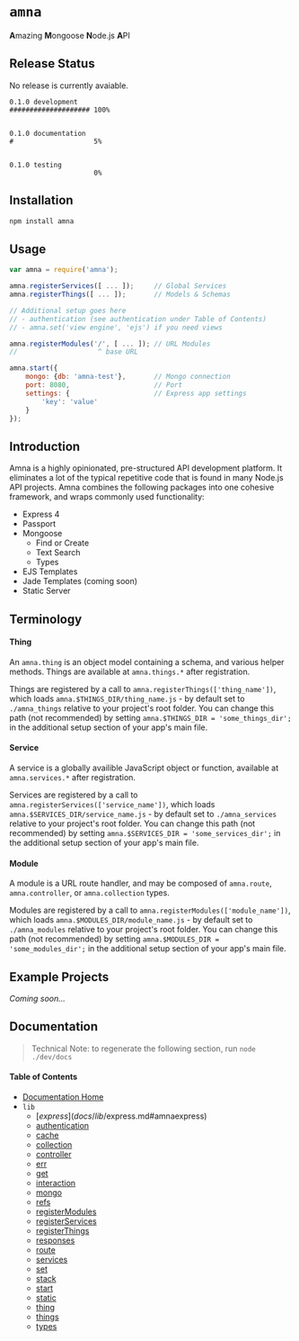 # `amna`

<b>A</b>mazing <b>M</b>ongoose <b>N</b>ode.js <b>A</b>PI

## Release Status

No release is currently avaiable.

```
0.1.0 development
#################### 100%


0.1.0 documentation
#                    5%


0.1.0 testing
                     0%
```

## Installation

```bash
npm install amna
```

## Usage

```JavaScript
var amna = require('amna');

amna.registerServices([ ... ]);     // Global Services
amna.registerThings([ ... ]);       // Models & Schemas

// Additional setup goes here
// - authentication (see authentication under Table of Contents)
// - amna.set('view engine', 'ejs') if you need views

amna.registerModules('/', [ ... ]); // URL Modules
//                    ^ base URL

amna.start({
    mongo: {db: 'amna-test'},       // Mongo connection
    port: 8080,                     // Port
    settings: {                     // Express app settings
        'key': 'value'
    }
});
```

## Introduction

Amna is a highly opinionated, pre-structured API development platform. It eliminates a lot of the typical repetitive code that is found in many Node.js API projects. Amna combines the following packages into one cohesive framework, and wraps commonly used functionality:

- Express 4
- Passport
- Mongoose
    - Find or Create
    - Text Search
    - Types
- EJS Templates
- Jade Templates (coming soon)
- Static Server

## Terminology

#### Thing

An `amna.thing` is an object model containing a schema, and various helper methods. Things are available at `amna.things.*` after registration.

Things are registered by a call to `amna.registerThings(['thing_name'])`, which loads `amna.$THINGS_DIR/thing_name.js` - by default set to `./amna_things` relative to your project's root folder. You can change this path (not recommended) by setting `amna.$THINGS_DIR = 'some_things_dir';` in the additional setup section of your app's main file. 

#### Service

A service is a globally availible JavaScript object or function, available at `amna.services.*` after registration.

Services are registered by a call to `amna.registerServices(['service_name'])`, which loads `amna.$SERVICES_DIR/service_name.js` - by default set to `./amna_services` relative to your project's root folder. You can change this path (not recommended) by setting `amna.$SERVICES_DIR = 'some_services_dir';` in the additional setup section of your app's main file.

#### Module

A module is a URL route handler, and may be composed of `amna.route`, `amna.controller`, or `amna.collection` types.

Modules are registered by a call to `amna.registerModules(['module_name'])`, which loads `amna.$MODULES_DIR/module_name.js` - by default set to `./amna_modules` relative to your project's root folder. You can change this path (not recommended) by setting `amna.$MODULES_DIR = 'some_modules_dir';` in the additional setup section of your app's main file.

## Example Projects

*Coming soon...*

## Documentation

> Technical Note: to regenerate the following section, run `node ./dev/docs`

<!-- -toc- -->
#### Table of Contents

- [Documentation Home](../../#documentation)
- `lib`
    - [$express](docs/lib/$express.md#amnaexpress)
    - [authentication](docs/lib/authentication.md#amnaauthentication)
    - [cache](docs/lib/cache.md#amnacache)
    - [collection](docs/lib/collection.md#amnacollection)
    - [controller](docs/lib/controller.md#amnacontroller)
    - [err](docs/lib/err.md#amnaerr)
    - [get](docs/lib/get.md#amnaget)
    - [interaction](docs/lib/interaction.md#amnainteraction)
    - [mongo](docs/lib/mongo.md#amnamongo)
    - [refs](docs/lib/refs.md#amnarefs)
    - [registerModules](docs/lib/registerModules.md#amnaregistermodules)
    - [registerServices](docs/lib/registerServices.md#amnaregisterservices)
    - [registerThings](docs/lib/registerThings.md#amnaregisterthings)
    - [responses](docs/lib/responses.md#amnaresponses)
    - [route](docs/lib/route.md#amnaroute)
    - [services](docs/lib/services.md#amnaservices)
    - [set](docs/lib/set.md#amnaset)
    - [stack](docs/lib/stack.md#amnastack)
    - [start](docs/lib/start.md#amnastart)
    - [static](docs/lib/static.md#amnastatic)
    - [thing](docs/lib/thing.md#amnathing)
    - [things](docs/lib/things.md#amnathings)
    - [types](docs/lib/types.md#amnatypes)

<!-- - -->
